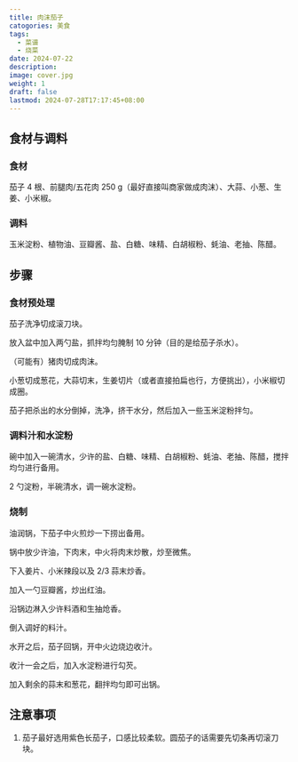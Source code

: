 ```yaml
---
title: 肉沫茄子
catogories: 美食
tags:
  - 菜谱
  - 烧菜
date: 2024-07-22
description: 
image: cover.jpg
weight: 1
draft: false
lastmod: 2024-07-28T17:17:45+08:00
---
```

## 食材与调料

### 食材

茄子 4 根、前腿肉/五花肉 250 g（最好直接叫商家做成肉沫）、大蒜、小葱、生姜、小米椒。

### 调料

玉米淀粉、植物油、豆瓣酱、盐、白糖、味精、白胡椒粉、蚝油、老抽、陈醋。

## 步骤

### 食材预处理

茄子洗净切成滚刀块。

放入盆中加入两勺盐，抓拌均匀腌制 10 分钟（目的是给茄子杀水）。

（可能有）猪肉切成肉沫。

小葱切成葱花，大蒜切末，生姜切片（或者直接拍扁也行，方便挑出），小米椒切成圈。

茄子把杀出的水分倒掉，洗净，挤干水分，然后加入一些玉米淀粉拌匀。

### 调料汁和水淀粉

碗中加入一碗清水，少许的盐、白糖、味精、白胡椒粉、蚝油、老抽、陈醋，搅拌均匀进行备用。

2 勺淀粉，半碗清水，调一碗水淀粉。

### 烧制

油润锅，下茄子中火煎炒一下捞出备用。

锅中放少许油，下肉末，中火将肉末炒散，炒至微焦。

下入姜片、小米辣段以及 2/3 蒜末炒香。

加入一勺豆瓣酱，炒出红油。

沿锅边淋入少许料酒和生抽炝香。

倒入调好的料汁。

水开之后，茄子回锅，开中火边烧边收汁。

收汁一会之后，加入水淀粉进行勾芡。

加入剩余的蒜末和葱花，翻拌均匀即可出锅。

## 注意事项
1. 茄子最好选用紫色长茄子，口感比较柔软。圆茄子的话需要先切条再切滚刀块。

